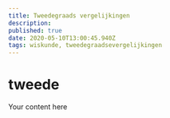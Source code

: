 ```yaml
---
title: Tweedegraads vergelijkingen
description: 
published: true
date: 2020-05-10T13:00:45.940Z
tags: wiskunde, tweedegraadsevergelijkingen
---
```


# tweede
Your content here